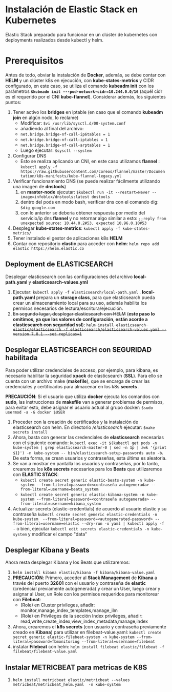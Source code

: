 # Instalación de Elastic Stack en Kubernetes

Elastic Stack  preparado para funcionar en un clúster de kubernetes con deployments realizados desde kubectl y helm.


# Prerequisitos

Antes de todo, obviar la instalación de **Docker**, además,  se debe contar con **HELM** y un clúster k8s en ejecución, con **kube-states-metrics** y  CIDR configurado, en este caso,  se utiliza  el comando **kubeadm init** con los parámetros **`$kubeadm init ---pod-network-cidr=10.244.0.0/16`** (aquél cidr es el requerido por el CNI **kube-flannel**). Considerar además, los siguientes puntos:

 1. Tener activo los **bridges** en iptable (en caso que el comando  **kubeadm join**  en algún nodo, lo reclame)
	 - Modificar: `$vi /usr/lib/sysctl.d/00-system.conf`
	 - añadiendo al final del archivo:
	 - `net.bridge.bridge-nf-call-ip6tables = 1`
	 - `net.bridge.bridge-nf-call-iptables = 1`
	 - `net.bridge.bridge-nf-call-arptables = 1`
	 - Luego ejecutar: `$sysctl --system`
2. Configurar  DNS 
	 - Esto se realiza aplicando un CNI, en este caso utilizamos **flannel** : `kubectl apply -f https://raw.githubusercontent.com/coreos/flannel/master/Documentation/k8s-manifests/kube-flannel-legacy.yml` 
3. Verificar funcionamiento DNS (se puede realizar fácilmente utilizando una imagen de **dnstools**)
	1. en **master-node** ejecutar:  `$kubectl run -it --restart=Never --image=infoblox/dnstools:latest dnstools`
	2. dentro del pods en modo bash, verificar dns con el comando dig: `$dig google.com`
	3. con lo anterior se debería obtener respuesta por medio del servicio/ip dns **flannel** y no retornar algo similar a esto: `;;reply from unexpected source: 10.44.0.2#53, expected 10.96.0.10#53`
4. Desplegar **kube-states-metrics**: `kubectl apply -f kube-states-metrics/`
5. Tener instalado el gestor de aplicaciones k8s  **HELM** 
6. Contar con repositorio **elastic** para acceder con **helm**: `helm repo add elastic https://helm.elastic.co`
 

## Deployment de ELASTICSEARCH

Desplegar elasticsearch con las configuraciones del archivo **local-path.yaml** y  **elasticsearch-values.yml**

 1. Ejecutar: `kubectl apply -f elasticsearch/local-path.yaml` . **local-path.yaml** prepara un **storage class**, para que elasticsearch pueda crear un almacenamiento local para su uso, además  habilita los permisos necesarios de lectura/escritura/ejecución. 
 2. ~~En segundo lugar, desplegar elasticsearch con HELM~~ (**este paso lo omitimos, ya que los valores de configuración, están acorde a elasticsearch con seguridad ssl**):  ~~`helm install elasticsearch elastic/elasticsearch -f elasticsearch/elasticsearch-values.yaml --version 7.8.1 --set replicas=1`~~

## Desplegar ELASTICSEARCH con SEGURIDAD habilitada

Para poder utilizar credenciales de acceso, por ejemplo, para kibana, es necesario habilitar la seguridad **xpack** de elasticsearch (**SSL**). Para ello se cuenta con un archivo make (**makefile**), que se encarga de crear las credenciales y certificados para almacenar en los k8s **secrets** .

**PRECAUCIÓN**: Si el usuario que utiliza **docker** ejecuta los comandos con **sudo**, las instrucciones de **makefile** van a generar problemas de permisos, para evitar esto, debe asignar el usuario actual al grupo docker: `$sudo usermod -a -G docker $USER`

1. Proceder con la creación de certificados y la instalación de elasticsearch con helm. En directorio */elasticsearch* ejecutar: `$make secrets install` 
2. Ahora, basta con generar las credenciales de **elasticsearch** necesarias con el siguiente comando: `kubectl exec -it $(kubectl get pods -n kube-system | grep elasticsearch-master-0 | sed -n 1p | awk '{print $1}') -n kube-system -- bin/elasticsearch-setup-passwords auto -b`. De esta forma, se crean usuarios y contraseñas, esta última es aleatoria.
3. Se van a mostrar en pantalla los usuarios y contraseñas, por lo tanto, crearemos los **k8s secrets** necesarios para los **Beats** que utilizaremos con **ELASTIC STACK**: 
	- `kubectl create secret generic elastic-beats-system -n kube-system --from-literal=password=<contraseña autogenerada> --from-literal=username=beats_system`
	- `kubectl create secret generic elastic-kibana-system -n kube-system --from-literal=password=<contraseña autogenerada> --from-literal=username=kibana_system`
4. Actualizar secrets (elastic-credentials) de acuerdo al usuario elastic y su contraseña  `kubectl create secret generic elastic-credentials -n kube-system  --from-literal=password=<autogenerated-password> --from-literal=username=elastic --dry-run -o yaml | kubectl apply -f -` o bien, ejecutar `kubectl edit secrets elastic-credentials -n kube-system` y modificar el campo "data"
## Desplegar Kibana y Beats

Ahora resta desplegar Kibana y los Beats que utilizaremos:

 1. `helm install kibana elastic/kibana -f kibana/kibana-value.yaml`
 2. **PRECAUCIÓN**: Primero, acceder al **Stack Management** de **Kibana** a través del puerto **32601** con el usuario y contraseña de **elastic** (credencial previamente autogenerada) y crear un User, luego crear y asignar al User, un Role con los permisos requeridos para monitorear con **Filebeat**:
    - (Role) en Cluster privileges, añadir: monitor,manage_index_templates,manage_ilm
    - (Role) en Privileges de la sección Index privileges, añadir: read,write,create_index,view_index_metadata,manage,index
 3. Ahora, crearemos el **k8s secrets**  (con usuario y contraseña previamente creado en **Kibana**) para utilizar en filebeat-value.yaml:  `kubectl create secret generic elastic-filebeat-system -n kube-system --from-literal=password=fbmonitoring --from-literal=username=filebeat`
 4. instalar **Filebeat** con helm: `helm install filebeat elastic/filebeat -f filebeat/filebeat-value.yaml`


## Instalar METRICBEAT para metricas de K8S
 1. `helm install metricbeat elastic/metricbeat --values metricbeat/metricbeat_helm.yaml  -n kube-system`

